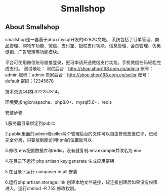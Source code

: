 <h1 align="center">Smallshop</h1>

## About Smallshop

smallshop是一套基于php+mysql开发的B2B2C商城。
系统包括了订单管理、商品管理、购物车功能、微信、支付宝、银联支付功能、信息管理、会员管理、优惠促销、广告管理等功能模块。

平台可使用微信账号直接登录，更可申请开通微信支付功能，手机微信扫码轻松完成支付。
测试地址：
测试后台：http://shop.shop168.com.cn/admin 账号：admin 密码：admin
商家后台：http://shop.shop168.com.cn/seller 账号：default 密码：12345678

技术交流QQ群:322257814。

环境要求ngixn/apache、php8.0+、mysql5.6+、redis

安装步骤

1.服务器目录绑定到public

2.public里面的admin和seller两个管理后台的文件可以自由修改放置位子，已经完全分离，只要放到能访问html的位置就可以

3.修改.env配置数据库和redis，没有就复制.env.example并改名为.env

4.在目录下运行 php artisan key:generate 生成应用密钥

5.在目录下运行 composer intall 安装

6.运行php artisan storage:link 创建本地文件链接，软连接创建后如果没有权限进入，运行chmod -R 755 修改权限。
